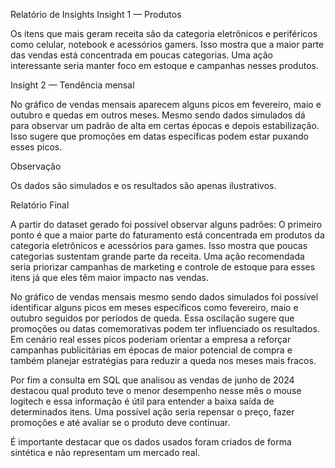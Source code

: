 Relatório de Insights
Insight 1 — Produtos

Os itens que mais geram receita são da categoria eletrônicos e periféricos como celular, notebook e acessórios gamers. Isso mostra que a maior parte das vendas está concentrada em poucas categorias. Uma ação interessante seria manter foco em estoque e campanhas nesses produtos.

Insight 2 — Tendência mensal

No gráfico de vendas mensais aparecem alguns picos em fevereiro, maio e outubro e quedas em outros meses. Mesmo sendo dados simulados dá para observar um padrão de alta em certas épocas e depois estabilização. Isso sugere que promoções em datas específicas podem estar puxando esses picos.


Observação

Os dados são simulados e os resultados são apenas ilustrativos.


Relatório Final

A partir do dataset gerado foi possível observar alguns padrões:
O primeiro ponto é que a maior parte do faturamento está concentrada em produtos da categoria eletrônicos e acessórios para games. Isso mostra que poucas categorias sustentam grande parte da receita. Uma ação recomendada seria priorizar campanhas de marketing e controle de estoque para esses itens já que eles têm maior impacto nas vendas.

No gráfico de vendas mensais mesmo sendo dados simulados foi possível identificar alguns picos em meses específicos como fevereiro, maio e outubro seguidos por períodos de queda. Essa oscilação sugere que promoções ou datas comemorativas podem ter influenciado os resultados. Em cenário real esses picos poderiam orientar a empresa a reforçar campanhas publicitárias em épocas de maior potencial de compra e também planejar estratégias para reduzir a queda nos meses mais fracos.

Por fim a consulta em SQL que analisou as vendas de junho de 2024 destacou qual produto teve o menor desempenho nesse mês o mouse logitech e essa informação é útil para entender a baixa saída de determinados itens. Uma possível ação seria repensar o preço, fazer promoções e até avaliar se o produto deve continuar.

É importante destacar que os dados usados foram criados de forma sintética e não representam um mercado real.